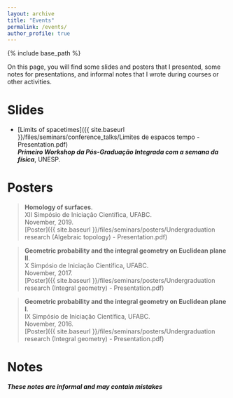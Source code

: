 ```yaml
---
layout: archive
title: "Events"
permalink: /events/
author_profile: true
---
```


{% include base_path %}

On this page, you will find some slides and posters that I presented, some notes for presentations, and informal notes that I wrote during courses or other activities.

#  Slides

- [Limits of spacetimes]({{ site.baseurl }}/files/seminars/conference_talks/Limites de espacos tempo - Presentation.pdf)<br>
**_Primeiro Workshop da Pós-Graduação Integrada com a semana da física_**, UNESP.

# Posters

> **Homology of surfaces**.<br>
XII Simpósio de Iniciação Científica, UFABC.<br>
November, 2019.<br>
[Poster]({{ site.baseurl }}/files/seminars/posters/Undergraduation research (Algebraic topology) - Presentation.pdf)

> **Geometric probability and the integral geometry on Euclidean plane II**.<br>
X Simpósio de Iniciação Científica, UFABC.<br>
November, 2017.<br>
[Poster]({{ site.baseurl }}/files/seminars/posters/Undergraduation research (Integral geometry) - Presentation.pdf)

> **Geometric probability and the integral geometry on Euclidean plane I**.<br>
IX Simpósio de Iniciação Científica, UFABC.<br>
November, 2016.<br>
[Poster]({{ site.baseurl }}/files/seminars/posters/Undergraduation research (Integral geometry) - Presentation.pdf)

# Notes

**_These notes are informal and may contain mistakes_**
